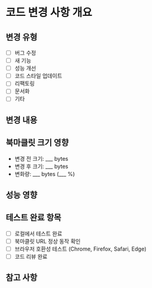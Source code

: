# 코드 변경 사항 개요

## 변경 유형
- [ ] 버그 수정
- [ ] 새 기능
- [ ] 성능 개선
- [ ] 코드 스타일 업데이트
- [ ] 리팩토링
- [ ] 문서화
- [ ] 기타

## 변경 내용
<!-- 이 PR에서 무엇이 변경되었는지 간략히 설명해주세요 -->

## 북마클릿 크기 영향
<!-- 북마클릿 URL 크기에 미치는 영향을 작성해주세요 -->
- 변경 전 크기: ___ bytes
- 변경 후 크기: ___ bytes
- 변화량: ___ bytes (___ %)

## 성능 영향
<!-- 성능에 미치는 영향이 있다면 설명해주세요 -->

## 테스트 완료 항목
- [ ] 로컬에서 테스트 완료
- [ ] 북마클릿 URL 정상 동작 확인
- [ ] 브라우저 호환성 테스트 (Chrome, Firefox, Safari, Edge)
- [ ] 코드 리뷰 완료

## 참고 사항
<!-- 추가적인 정보가 있다면 작성해주세요 -->